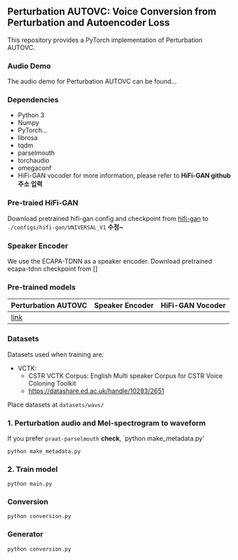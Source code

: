 ## Perturbation AUTOVC: Voice Conversion from Perturbation and Autoencoder Loss

This repository provides a PyTorch implementation of Perturbation AUTOVC.

### Audio Demo

The audio demo for Perturbation AUTOVC can be found...

### Dependencies
- Python 3
- Numpy
- PyTorch...
- librosa
- tqdm
- parselmouth
- torchaudio
- omegaconf
- HiFi-GAN vocoder
  for more information, please refer to **HiFi-GAN github 주소 입력**
  
 ### Pre-traied HiFi-GAN
 
 Download pretrained hifi-gan config and checkpoint
 from [hifi-gan](http://github.com/jik876/hifi-gan)
 to `./configs/hifi-gan/UNIVERSAL_V1` **수정~**
 
 ### Speaker Encoder
 
 We use the ECAPA-TDNN as a speaker encoder.
 Download pretrained ecapa-tdnn checkpoint from []
  
 ### Pre-trained models
 | Perturbation AUTOVC | Speaker Encoder | HiFi-GAN Vocoder |
 |---------------------|-----------------|------------------|
 | [link](???????????????????????) |
 
 ### Datasets
 
 Datasets used when training are:
 - VCTK:
    - CSTR VCTK Corpus: English Multi speaker Corpus for CSTR Voice Coloning Toolkit
    - https://datashare.ed.ac.uk/handle/10283/2651

 Place datasets at `datasets/wavs/`
 
 ### 1. Perturbation audio and Mel-spectrogram to waveform
 
 If you prefer `praat-parselmouth` **check**, `python make_metadata.py'
 
 `python make_metadata.py`
 
 ### 2. Train model
 
 `python main.py`
 
 ### Conversion
 
 `python conversion.py`
 
 ### Generator

`python conversion.py`

